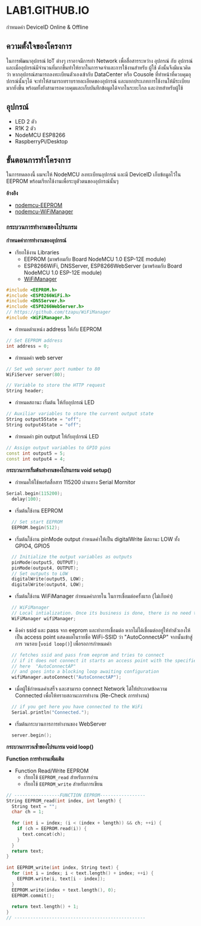 # LAB1.GITHUB.IO
  กำหนดค่า DeviceID Online & Offline
  
## ความตั้งใจของโครงการ

ในการพัฒนาอุปกรณ์ IoT ต่างๆ เราอาจมีการทำ Network เพื่อสื่อสารระหว่าง อุปกรณ์ กับ อุปกรณ์ และเมื่ออุปกรณ์มีจำนวนที่มากขึ้นทำให้ยากในการจดจำและการใช้งานสำหรับ ผู้ใช้ ดังนั้นจึงมีแนวคิดว่า หากอุปกรณ์สามารถลงทะเบียนตัวเองเข้ากับ DataCenter หรือ Cousole ที่ทำหน้าที่ควบคุมอุปกรณ์นั้นๆได้ จะทำให้สามารถทราบรายละเอียดของอุปกรณ์ และแยกประเภทการใช้งานให้มีระเบียบมากยิ่งขึ้น พร้อมทั้งยังสามารถควบคุมและเก็บบันทึกข้อมูลใด้จากในระยะไกล และง่ายสำหรับผู้ใช้

## อุปกรณ์
- LED 2 ตัว
- R1K 2 ตัว
- NodeMCU ESP8266 
- RaspberryPi/Desktop

## ขั้นตอนการทำโครงการ

ในการทดลองนี้ ผมจะให้ NodeMCU ลงทะเบียนอุปกรณ์ และมี DeviceID เก็บข้อมูลไว้ใน EEPROM พร้อมเรียกใช้งานเพื่อระบุตัวตนของอุปกรณ์นั้นๆ

**อ้างอิง**
- [nodemcu-EEPROM](https://github.com/GridsNodeMCU/nodemcu-EEPROM)
- [nodemcu-WiFiManager](https://github.com/GridsNodeMCU/nodemcu-WiFiManager)

### กระบวนการทำงานของโปรแกรม

**กำหนดค่าการทำงานของอุปกรณ์**

- เรียกใช้งาน Libraries
  - EEPROM (มาพร้อมกับ Board NodeMCU 1.0 ESP-12E module)
  - ESP8266WiFi, DNSServer, ESP8266WebServer (มาพร้อมกับ Board NodeMCU 1.0 ESP-12E module)
  - [WiFiManager](https://github.com/tzapu/WiFiManager)

~~~C++
#include <EEPROM.h>
#include <ESP8266WiFi.h>
#include <DNSServer.h>
#include <ESP8266WebServer.h>
// https://github.com/tzapu/WiFiManager
#include <WiFiManager.h>
~~~

- กำหนดตำแหน่ง address ให้กับ EEPROM 

~~~C++
// Set EEPROM address
int address = 0;
~~~

- กำหนดค่า web server

~~~C++
// Set web server port number to 80
WiFiServer server(80);

// Variable to store the HTTP request
String header;
~~~

- กำหนดสถานะ เริ่มต้น ให้กับอุปกรณ์ LED

~~~C++
// Auxiliar variables to store the current output state
String output5State = "off";
String output4State = "off";
~~~

- กำหนดค่า pin output ให้กับอุปกรณ์ LED

~~~C++
// Assign output variables to GPIO pins
const int output5 = 5;
const int output4 = 4;
~~~

**กระบวนการเริ่มต้นทำงานของโปรแกรม void setup()**

- กำหนดให้ใช้พอร์ตสื่อสาร 115200 ผ่านทาง Serial Mornitor

~~~C++
Serial.begin(115200);
  delay(100);
~~~

- เริ่มต้นใช้งาน EEPROM

~~~C++
  // Set start EEPROM
  EEPROM.begin(512);
~~~
  
- เริ่มต้นใช้งาน pinMode output กำหนดค่าให้เป็น digitalWrite มีสถานะ LOW ทั้ง GPIO4, GPIO5
  
~~~C++  
  // Initialize the output variables as outputs
  pinMode(output5, OUTPUT);
  pinMode(output4, OUTPUT);
  // Set outputs to LOW
  digitalWrite(output5, LOW);
  digitalWrite(output4, LOW);
~~~

- เริ่มต้นใช้งาน WiFiManager กำหนดค่าภายใน ในการเชื่อมต่อครั้งแรก (ไม่เก็บค่า)

~~~C++
  // WiFiManager
  // Local intialization. Once its business is done, there is no need to keep it around
  WiFiManager wifiManager;
~~~

- ดึงค่า ssid และ pass จาก eeprom และทำการเชื่อมต่อ หากไม่ได้เชื่อมต่ออยู่ให้ทำตัวเองให้เป็น access point แสดงผลในรายชื่อ WiFi-SSID ว่า "AutoConnectAP" จากนั้นเข้าสู่การ วนรอบ [`void loop()`] เพื่อรอการกำหนดค่า

~~~C++
  // fetches ssid and pass from eeprom and tries to connect
  // if it does not connect it starts an access point with the specified name
  // here  "AutoConnectAP"
  // and goes into a blocking loop awaiting configuration
  wifiManager.autoConnect("AutoConnectAP");
~~~

- เมื่อผู้ใช้กำหนดค่าเสร็จ และสามารถ connect Network ได้ให้ประกาศข้อความ Connected เพื่อให้ทราบสถานะการทำงาน (Re-Check การทำงาน) 

~~~C++
  // if you get here you have connected to the WiFi
  Serial.println("Connected.");
~~~

- เริ่มต้นกระบวนการการทำงานของ WebServer

~~~C++
  server.begin();
~~~

**กระบวนการวนซ้ำของโปรแกรม void loop()**





**Function การทำงานเพิ่มเติม**

- Function Read/Write EEPROM
  - เรียกใช้ `EEPROM_read` สำหรับการอ่าน
  - เรียกใช้ `EEPROM_write` สำหรับการเขียน

~~~C++
// -----------------FUNCTION EEPROM-----------------
String EEPROM_read(int index, int length) {
  String text = "";
  char ch = 1;
 
  for (int i = index; (i < (index + length)) && ch; ++i) {
    if (ch = EEPROM.read(i)) {
      text.concat(ch);
    }
  }
  return text;
}
 
int EEPROM_write(int index, String text) {
  for (int i = index; i < text.length() + index; ++i) {
    EEPROM.write(i, text[i - index]);
  }
  EEPROM.write(index + text.length(), 0);
  EEPROM.commit();
 
  return text.length() + 1;
}
// -------------------------------------------------
~~~






